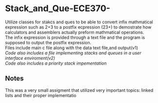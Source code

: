 # Stack_and_Que-ECE370-
Utilize classes for stakcs and ques to be able to convert infix mathmatical expression such as 2+3 to a postfix ecpression (23+) to demostrate how calculators and assemblers actually preform mathmatical operations. <br>
The infix expression is provided through a text file and the program is supposed to output the postfix expression. <br>
Files include main c file along with the data text file,and output(v1) <br>
_Code also includes a file implementing stacks and queues in a user interface enviroment(v2)_ <br>
_Code also includes a priority stack impementation_
## Notes
This was a very small assigment that utilized very important topics: linked lists and their proper implementatio
